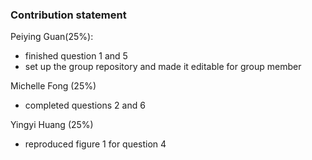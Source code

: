 ### Contribution statement

Peiying Guan(25%):
* finished question 1 and 5
* set up the group repository and made it editable for group member

Michelle Fong (25%)
* completed questions 2 and 6

Yingyi Huang (25%)
* reproduced figure 1 for question 4